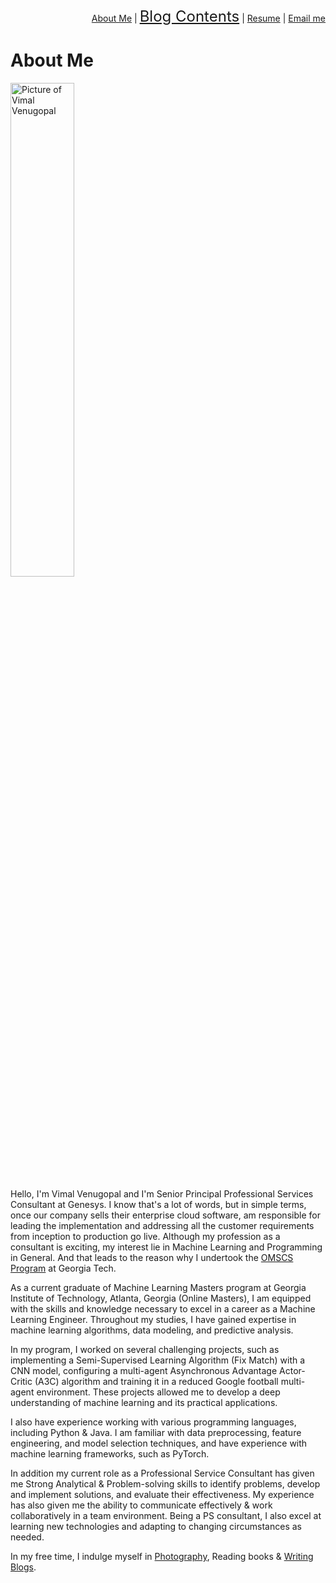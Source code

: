 <head>
  <link rel="stylesheet" type="text/css" href="styles.css">
</head>

<div align="right">
<a href="https://vimvenu-rgb.github.io/" class="header_links">About Me</a> | 
 <a href="blog_contents.md" style="font-size: 24px;">Blog Contents</a> | 
 <a href="https://vimvenu-rgb.github.io/resume.pdf">Resume</a> | 
 <a href="mailto:vimalkumar.engr@gmail.com?subject=Saw%20Your%20Github%20Blog&body=Enter%20Your%20Text.">Email me</a>
</div>

# About Me
<img src="/images/about_me_pic.jpg" alt="Picture of Vimal Venugopal" style="width:45%;">

Hello, I'm Vimal Venugopal and I'm Senior Principal Professional Services Consultant at Genesys. I know that's a lot of words, but in simple terms, once our company sells their enterprise cloud software, am responsible for leading the implementation and addressing all the customer requirements from inception to production go live. Although my profession as a consultant is exciting, my interest lie in Machine Learning and Programming in General. And that leads to the reason why I undertook the [OMSCS Program](https://omscs.gatech.edu/home) at Georgia Tech.

As a current graduate of Machine Learning Masters program at Georgia Institute of Technology, Atlanta, Georgia (Online Masters), I am equipped with the skills and knowledge necessary to excel in a career as a Machine Learning Engineer. Throughout my studies, I have gained expertise in machine learning algorithms, data modeling, and predictive analysis.

In my program, I worked on several challenging projects, such as implementing a Semi-Supervised Learning Algorithm (Fix Match) with a CNN model, configuring a multi-agent Asynchronous Advantage Actor-Critic (A3C) algorithm and training it in a reduced Google football multi-agent environment. These projects allowed me to develop a deep understanding of machine learning and its practical applications.

I also have experience working with various programming languages, including Python \& Java. I am familiar with data preprocessing, feature engineering, and model selection techniques, and have experience with  machine learning frameworks, such as PyTorch.

In addition my current role as a Professional Service Consultant has given me Strong Analytical \& Problem-solving skills to identify problems, develop and implement solutions, and evaluate their effectiveness. My experience has also given me the ability to communicate effectively \& work collaboratively in a team environment. Being a PS consultant, I also excel at learning new technologies and adapting to changing circumstances as needed.

In my free time, I indulge myself in [Photography](https://www.instagram.com/vimstargram/), Reading books & [Writing Blogs](https://cognitivescrawls.wordpress.com/).
